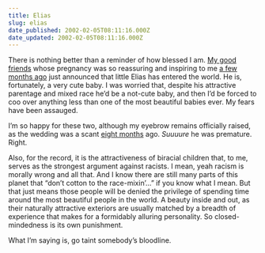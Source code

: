 ```yaml
---
title: Elias
slug: elias
date_published: 2002-02-05T08:11:16.000Z
date_updated: 2002-02-05T08:11:16.000Z
---
```


There is nothing better than a reminder of how blessed I am. [My good friends](http://www.angulochen.com) whose pregnancy was so reassuring and inspiring to me [a few months ago](http://www.dashes.com/anil/index.php?blogarch/2001_09_01_archive.php#5715303) just announced that little Elias has entered the world. He is, fortunately, a very cute baby. I was worried that, despite his attractive parentage and mixed race he’d be a not-cute baby, and then I’d be forced to coo over anything less than one of the most beautiful babies ever. My fears have been assauged.

I’m so happy for these two, although my eyebrow remains officially raised, as the wedding was a scant [eight months](http://www.dashes.com/anil/index.php?blogarch/2001_06_01_archive.php#3905901) ago. *Suuuure* he was premature. Right.

Also, for the record, it is the attractiveness of biracial children that, to me, serves as the strongest argument against racists. I mean, yeah racism is morally wrong and all that. And I know there are still many parts of this planet that “don’t cotton to the race-mixin’…” if you know what I mean. But that just means those people will be denied the privilege of spending time around the most beautiful people in the world. A beauty inside and out, as their naturally attractive exteriors are usually matched by a breadth of experience that makes for a formidably alluring personality. So closed-mindedness is its own punishment.

What I’m saying is, go taint somebody’s bloodline.
